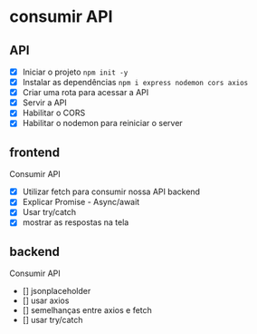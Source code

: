 # consumir API

## API

- [x] Iniciar o projeto `npm init -y`
- [x] Instalar as dependências  `npm i express nodemon cors axios`
- [x] Criar uma rota para acessar a API
- [x] Servir a API 
- [x] Habilitar o CORS
- [x] Habilitar o nodemon para reiniciar o server

## frontend 
Consumir API

- [x] Utilizar fetch para consumir nossa API backend
- [x] Explicar Promise - Async/await 
- [x] Usar try/catch 
- [x] mostrar as respostas na tela

## backend
Consumir API

- [] jsonplaceholder
- [] usar axios 
- [] semelhanças entre axios e fetch 
- [] usar try/catch
